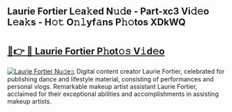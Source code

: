 ## Laurie Fortier L𝚎a𝚔ed N𝚞𝚍e - Part-xc3 Vi𝚍𝚎o L𝚎a𝚔s - H𝚘𝚝 O𝚗𝚕yf𝚊ns P𝚑𝚘tos XDkWQ

# <h2><a href="http://kfddyjc.oniu.top/?m=Laurie+Fortier">🔗👉 🔴 Laurie Fortier P𝚑ot𝚘𝚜 V𝚒d𝚎o</a></h2>

[![Laurie Fortier Nu𝚍e𝚜](https://i.imgur.com/0qMVB7G.gif)](http://kfddyjc.oniu.top/?m=Laurie+Fortier)
Digital content creator Laurie Fortier, celebrated for publishing dance and lifestyle material, consisting of performances and personal vlogs. Remarkable makeup artist assistant Laurie Fortier, acclaimed for their exceptional abilities and accomplishments in assisting makeup artists.  
